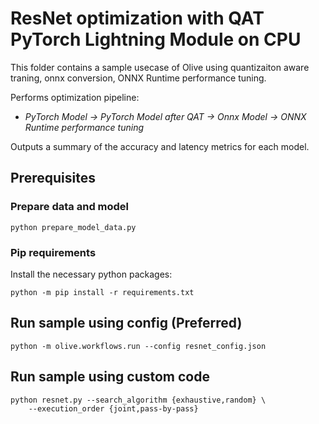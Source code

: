 # ResNet optimization with QAT PyTorch Lightning Module on CPU
This folder contains a sample usecase of Olive using quantizaiton aware traning, onnx conversion, ONNX Runtime performance tuning.

Performs optimization pipeline:
- *PyTorch Model -> PyTorch Model after QAT -> Onnx Model -> ONNX Runtime performance tuning*

Outputs a summary of the accuracy and latency metrics for each model.

## Prerequisites
### Prepare data and model
```
python prepare_model_data.py
```
### Pip requirements
Install the necessary python packages:
```
python -m pip install -r requirements.txt
```

## Run sample using config (Preferred)
```
python -m olive.workflows.run --config resnet_config.json
```

## Run sample using custom code
```
python resnet.py --search_algorithm {exhaustive,random} \
    --execution_order {joint,pass-by-pass}
```
